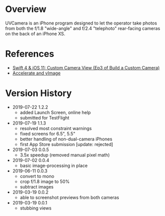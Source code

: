 # Overview

UVCamera is an iPhone program designed to let the operator take photos from both
the f/1.8 "wide-angle" and f/2.4 "telephoto" rear-facing cameras on the back of 
an iPhone XS.

# References

- [Swift 4 & iOS 11: Custom Camera View (Ep3 of Build a Custom Camera)](https://www.youtube.com/watch?v=7TqXrMnfJy8)
- [Accelerate and vImage](https://developer.apple.com/documentation/accelerate)

# Version History

- 2019-07-22 1.2.2
    - added Launch Screen, online help
    - submitted for TestFlight
- 2019-07-19 1.1.3
    - resolved most constraint warnings
    - fixed screens for 6.5", 5.5"
    - better handling of non-dual-camera iPhones
    - first App Store submission [update: rejected]
- 2019-07-03 0.0.5
    - 3.5x speedup (removed manual pixel math)
- 2019-07-02 0.0.4
    - basic image-processing in place
- 2019-06-11 0.0.3
    - convert to mono
    - crop f/1.8 image to 50%
    - subtract images
- 2019-03-19 0.0.2
    - able to screenshot previews from both cameras
- 2019-03-19 0.0.1
    - stubbing views
